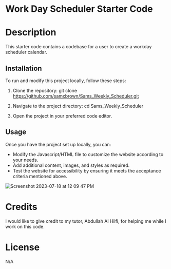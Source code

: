 # Work Day Scheduler Starter Code

# Description
This starter code contains a codebase for a user to create a workday scheduler calendar.

## Installation

To run and modify this project locally, follow these steps:

1. Clone the repository:
git clone https://github.com/samxbrown/Sams_Weekly_Scheduler.git

2. Navigate to the project directory:
cd Sams_Weekly_Scheduler

3. Open the project in your preferred code editor.

## Usage

Once you have the project set up locally, you can:

* Modify the Javascript/HTML file to customize the website according to your needs.
* Add additional content, images, and styles as required.
* Test the website for accessibility by ensuring it meets the acceptance criteria mentioned above.


![Screenshot 2023-07-18 at 12 09 47 PM](https://github.com/samxbrown/Sams_Weekly_Scheduler/assets/135293566/5135c917-102c-4d7c-9c43-f2e272d4c82b)


# Credits
I would like to give credit to my tutor, Abdullah Al Hilfi, for helping me while I work on this code.

# License
N/A
